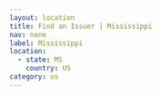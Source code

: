```yaml
---
layout: location
title: Find an Issuer | Mississippi
nav: none
label: Mississippi
location:
  - state: MS
    country: US
category: us
---
```

